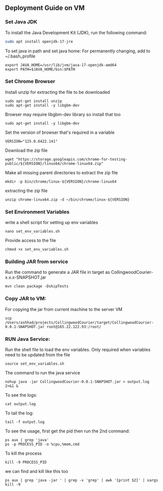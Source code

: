 
## Deployment Guide on VM

### Set Java JDK
To install the Java Development Kit (JDK), run the following command:
```sh
sudo apt install openjdk-17-jre
```
To set java in path and set java home:
For permanently changing, add to ~/.bash_profile
```
export JAVA_HOME=/usr/lib/jvm/java-17-openjdk-amd64
export PATH=$JAVA_HOME/bin:$PATH
```


### Set Chrome Browser
Install unzip for extracting the file to be downloaded
```
sudo apt-get install unzip
sudo apt-get install -y libgbm-dev
```

Browser may require libgbm-dev library so install that too
```
sudo apt-get install -y libgbm-dev
```

Set the version of browser that's required in a variable
```
VERSION="125.0.6422.141"
```
Download the zip file
```
wget "https://storage.googleapis.com/chrome-for-testing-public/${VERSION}/linux64/chrome-linux64.zip"
```
Make all missing parent directories to extract the zip file
```
mkdir -p bin/chrome/linux-${VERSION}/chrome-linux64
```
extracting the zip file
```
unzip chrome-linux64.zip -d ~/bin/chrome/linux-${VERSION}
```

### Set Environment Variables
write a shell script for setting up env variables
```
nano set_env_variables.sh
```

Provide access to the file
```
chmod +x set_env_variables.sh
```

### Building JAR from service
Run the command to generate a JAR file in target as CollingwoodCourier-x.x.x-SNAPSHOT.jar
```
mvn clean package -DskipTests
```

### Copy JAR to VM:
For copying the jar from current machine to the server VM
```
scp /Users/ashhad/projects/CollingwoodCourier/target/CollingwoodCourier-0.0.1-SNAPSHOT.jar root@165.22.122.93:/root/
```

### RUN Java Service:
Run the shell file to load the env variables. Only required when variables need to be updated from the file
```
source set_env_variables.sh
```

The command to run the java service
```
nohup java -jar CollingwoodCourier-0.0.1-SNAPSHOT.jar > output.log 2>&1 &
```

To see the logs:
```
cat output.log
```
To tail the log:
```
tail -f output.log
```
To see the usage, first get the pid then run the 2nd command:
```
ps aux | grep 'java'
ps -p PROCESS_PID -o %cpu,%mem,cmd
```

To kill the process
```
kill -9 PROCESS_PID
```

we can find and kill like this too

```
ps aux | grep 'java -jar ' | grep -v 'grep' | awk '{print $2}' | xargs kill -9
```